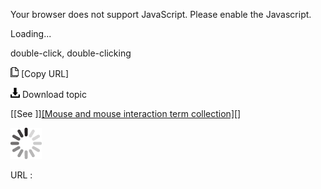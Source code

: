 Your browser does not support JavaScript. Please enable the Javascript.

Loading...

double-click, double-clicking

![Copy URL](double-click-double-clicking_files/Copy.png) [Copy URL]

![Download](double-click-double-clicking_files/Download.png)
Download topic

[[See ]][[Mouse and mouse interaction term collection]](https://worldready.cloudapp.net/Styleguide/Read?id=2700&topicid=29013)[]

![In progress](double-click-double-clicking_files/activity-large.gif)

URL :


